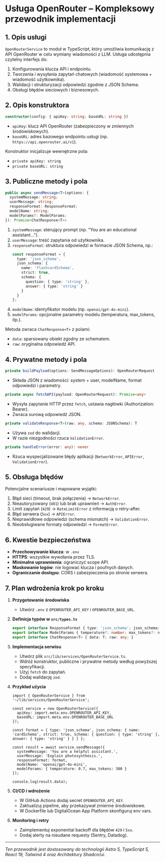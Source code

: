 # Usługa OpenRouter – Kompleksowy przewodnik implementacji

## 1. Opis usługi
`OpenRouterService` to moduł w TypeScript, który umożliwia komunikację z API OpenRouter w celu wymiany wiadomości z LLM. Usługa udostępnia czytelny interfejs do:

1. Konfigurowania klucza API i endpointu.
2. Tworzenia i wysyłania zapytań chatowych (wiadomość systemowa + wiadomość użytkownika).
3. Walidacji i strukturyzacji odpowiedzi zgodnie z JSON Schema.
4. Obsługi błędów sieciowych i biznesowych.

## 2. Opis konstruktora

```ts
constructor(config: { apiKey: string; baseURL: string })
```
- `apiKey`: klucz API OpenRouter (zabezpieczony w zmiennych środowiskowych).
- `baseURL`: adres bazowego endpointu usługi (np. `https://api.openrouter.ai/v1`).

Konstruktor inicjalizuje wewnętrzne pola:
- `private apiKey: string`
- `private baseURL: string`

## 3. Publiczne metody i pola

```ts
public async sendMessage<T>(options: {
  systemMessage: string;
  userMessage: string;
  responseFormat: ResponseFormat;
  modelName: string;
  modelParams?: ModelParams;
}): Promise<ChatResponse<T>>
```
1. `systemMessage`: sterujący prompt (np. "You are an educational assistant...").
2. `userMessage`: treść zapytania od użytkownika.
3. `responseFormat`: struktura odpowiedzi w formacie JSON Schema, np.:
   ```ts
   const responseFormat = {
     type: 'json_schema',
     json_schema: {
       name: 'flashcardSchema',
       strict: true,
       schema: {
         question: { type: 'string' },
         answer: { type: 'string' }
       }
     }
   };
   ```
4. `modelName`: identyfikator modelu (np. `openai/gpt-4o-mini`).
5. `modelParams`: opcjonalne parametry modelu (temperatura, max_tokens, itp.).

Metoda zwraca `ChatResponse<T>` z polami:
- `data`: sparsowany obiekt zgodny ze schematem.
- `raw`: oryginalna odpowiedź API.

## 4. Prywatne metody i pola

```ts
private buildPayload(options: SendMessageOptions): OpenRouterRequest
```
- Składa JSON z wiadomości: system + user, modelName, format odpowiedzi i parametry.

```ts
private async fetchAPI(payload: OpenRouterRequest): Promise<any>
```
- Wysyła zapytanie HTTP przez `fetch`, ustawia nagłówki (Authorization: Bearer).
- Zwraca surową odpowiedź JSON.

```ts
private validateResponse<T>(raw: any, schema: JSONSchema): T
```
- Używa `zod` do walidacji.
- W razie niezgodności rzuca `ValidationError`.

```ts
private handleError(error: any): never
```
- Rzuca wyspecjalizowane błędy aplikacji (`NetworkError`, `APIError`, `ValidationError`).

## 5. Obsługa błędów

Potencjalne scenariusze i mapowane wyjątki:
1. Błąd sieci (timeout, brak połączenia) → `NetworkError`.
2. Nieautoryzowany (`401`) lub brak uprawnień → `AuthError`.
3. Limit zapytań (`429`) → `RateLimitError` z informacją o retry-after.
4. Błąd serwera (`5xx`) → `APIError`.
5. Nieprawidłowe odpowiedzi (schema mismatch) → `ValidationError`.
6. Nieobsługiwane formaty odpowiedzi → `FormatError`.

## 6. Kwestie bezpieczeństwa

- **Przechowywanie klucza**: w `.env`
- **HTTPS**: wszystkie wywołania przez TLS.
- **Minimalne uprawnienia**: ograniczyć scope API.
- **Maskowanie logów**: nie logować klucza i poufnych danych.
- **Ograniczanie dostępu**: CORS i zabezpieczenia po stronie serwera.

## 7. Plan wdrożenia krok po kroku

1. **Przygotowanie środowiska**
   - Utwórz `.env` z `OPENROUTER_API_KEY` i `OPENROUTER_BASE_URL`.

3. **Definicja typów w `src/types.ts`**
   ```ts
   export interface ResponseFormat { type: 'json_schema'; json_schema: { name: string; strict: boolean; schema: object; } }
   export interface ModelParams { temperature?: number; max_tokens?: number; top_p?: number; } 
   export interface ChatResponse<T> { data: T; raw: any; }
   ```

4. **Implementacja serwisu**
   - Utwórz plik `src/lib/services/OpenRouterService.ts`.
   - Wdróż konstruktor, publiczne i prywatne metody według powyższej specyfikacji.
   - Użyj `fetch` do zapytań.
   - Dodaj walidację `zod`.

5. **Przykład użycia**
   ```tsx
   import { OpenRouterService } from '~/lib/services/OpenRouterService';
   
   const service = new OpenRouterService({
     apiKey: import.meta.env.OPENROUTER_API_KEY,
     baseURL: import.meta.env.OPENROUTER_BASE_URL
   });
   
   const format = { type: 'json_schema', json_schema: { name: 'cardSchema', strict: true, schema: { question: { type: 'string' }, answer: { type: 'string' } } } };
   
   const result = await service.sendMessage({
     systemMessage: 'You are a helpful assistant.',
     userMessage: 'Explain photosynthesis.',
     responseFormat: format,
     modelName: 'openai/gpt-4o-mini',
     modelParams: { temperature: 0.7, max_tokens: 300 }
   });
   
   console.log(result.data);
   ```


7. **CI/CD i wdrożenie**
   - W GitHub Actions dodaj secret `OPENROUTER_API_KEY`.
   - Zaktualizuj pipeline, aby przekazywał zmienne środowiskowe.
   - W Dockerfile lub DigitalOcean App Platform skonfiguruj env vars.

8. **Monitoring i retry**
   - Zaimplementuj exponential backoff dla błędów `429` i `5xx`.
   - Dodaj alerty na nieudane requesty (Sentry, Datadog).

---

*Ten przewodnik jest dostosowany do technologii Astro 5, TypeScript 5, React 19, Tailwind 4 oraz Architektury Shadcn/ui.*